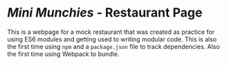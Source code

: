 # _Mini Munchies_ - Restaurant Page

This is a webpage for a mock restaurant that was created as practice for using ES6 modules and getting used to writing modular code. This is also the first time using `npm` and a `package.json` file to track dependencies. Also the first time using Webpack to bundle.

